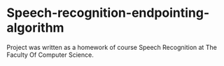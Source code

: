 # Speech-recognition-endpointing-algorithm

Project was written as a homework of course Speech Recognition at The Faculty Of Computer Science.
